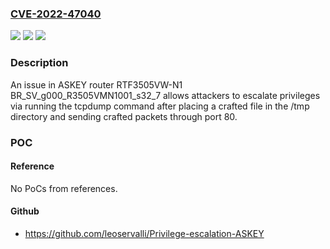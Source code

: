 ### [CVE-2022-47040](https://cve.mitre.org/cgi-bin/cvename.cgi?name=CVE-2022-47040)
![](https://img.shields.io/static/v1?label=Product&message=n%2Fa&color=blue)
![](https://img.shields.io/static/v1?label=Version&message=n%2Fa&color=blue)
![](https://img.shields.io/static/v1?label=Vulnerability&message=n%2Fa&color=brighgreen)

### Description

An issue in ASKEY router RTF3505VW-N1 BR_SV_g000_R3505VMN1001_s32_7 allows attackers to escalate privileges via running the tcpdump command after placing a crafted file in the /tmp directory and sending crafted packets through port 80.

### POC

#### Reference
No PoCs from references.

#### Github
- https://github.com/leoservalli/Privilege-escalation-ASKEY

